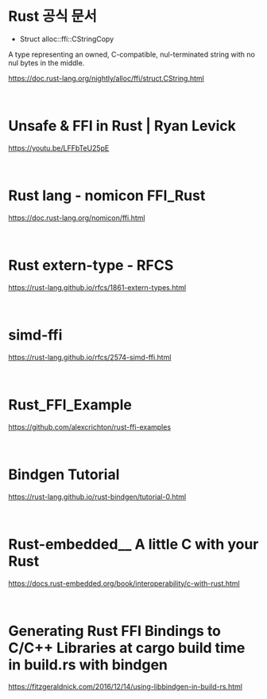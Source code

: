 # Rust 공식 문서

- Struct alloc::ffi::CStringCopy

A type representing an owned, C-compatible, nul-terminated string with no nul bytes in the middle.

https://doc.rust-lang.org/nightly/alloc/ffi/struct.CString.html

<br>

# Unsafe & FFI in Rust | Ryan Levick

https://youtu.be/LFFbTeU25pE

<br>

# Rust lang - nomicon FFI_Rust

https://doc.rust-lang.org/nomicon/ffi.html

<br>

# Rust extern-type - RFCS

https://rust-lang.github.io/rfcs/1861-extern-types.html

<br>

# simd-ffi

https://rust-lang.github.io/rfcs/2574-simd-ffi.html

<br>

# Rust_FFI_Example

https://github.com/alexcrichton/rust-ffi-examples

<br>

# Bindgen Tutorial

https://rust-lang.github.io/rust-bindgen/tutorial-0.html

<br>

# Rust-embedded\_\_ A little C with your Rust

https://docs.rust-embedded.org/book/interoperability/c-with-rust.html

<br>

# Generating Rust FFI Bindings to C/C++ Libraries at cargo build time in build.rs with bindgen

https://fitzgeraldnick.com/2016/12/14/using-libbindgen-in-build-rs.html
